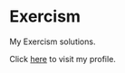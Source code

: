 # Exercism
My Exercism solutions.

Click [here](https://exercism.io/profiles/dsantarelli) to visit my profile.
